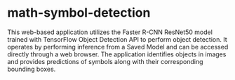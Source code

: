 # math-symbol-detection
This web-based application utilizes the Faster R-CNN ResNet50 model trained with TensorFlow Object Detection API to perform object detection. It operates by performing inference from a Saved Model and can be accessed directly through a web browser. The application identifies objects in images and provides predictions of symbols along with their corresponding bounding boxes.
